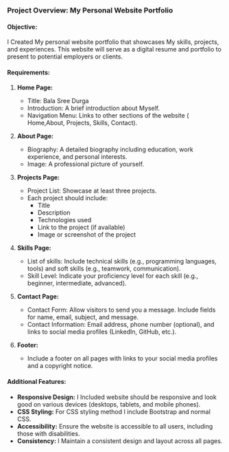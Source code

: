 ### Project Overview:  My  Personal Website Portfolio

#### Objective:

 I Created My personal website portfolio that showcases My skills, projects, and experiences. This website will serve as a digital resume and portfolio to present to potential employers or clients.

#### Requirements:

1. **Home Page:**

   - Title: Bala Sree Durga
   - Introduction: A brief introduction about Myself.
   - Navigation Menu: Links to other sections of the website ( Home,About, Projects, Skills, Contact).

2. **About Page:**

   - Biography: A detailed biography including education, work experience, and personal interests.
   - Image: A professional picture of yourself.

3. **Projects Page:**

   - Project List: Showcase at least three projects.
   - Each project should include:
     - Title
     - Description
     - Technologies used
     - Link to the project (if available)
     - Image or screenshot of the project

4. **Skills Page:**

   - List of skills: Include technical skills (e.g., programming languages, tools) and soft skills (e.g., teamwork, communication).
   - Skill Level: Indicate your proficiency level for each skill (e.g., beginner, intermediate, advanced).

5. **Contact Page:**

   - Contact Form: Allow visitors to send you a message. Include fields for name, email, subject, and message.
   - Contact Information: Email address, phone number (optional), and links to social media profiles (LinkedIn, GitHub, etc.).

6. **Footer:**

   - Include a footer on all pages with links to your social media profiles and a copyright notice.

#### Additional Features:

- **Responsive Design:**  I Included website should be responsive and look good on various devices (desktops, tablets, and mobile phones).
- **CSS Styling:** For CSS styling method I include Bootstrap and normal CSS.
- **Accessibility:** Ensure the website is accessible to all users, including those with disabilities.
- **Consistency:** I Maintain a consistent design and layout across all pages.

